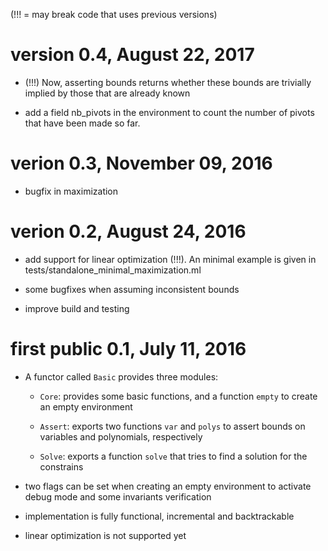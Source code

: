 (!!! = may break code that uses previous versions)

version 0.4, August 22, 2017
===============================

* (!!!) Now, asserting bounds returns whether these bounds are
  trivially implied by those that are already known

* add a field nb_pivots in the environment to count the number of
  pivots that have been made so far.

verion 0.3, November 09, 2016
===============================

* bugfix in maximization


verion 0.2, August 24, 2016
===============================

* add support for linear optimization (!!!). An minimal example is given
  in tests/standalone_minimal_maximization.ml

* some bugfixes when assuming inconsistent bounds

* improve build and testing



first public 0.1, July 11, 2016
===============================

* A functor called `Basic` provides three modules:

  - `Core`: provides some basic functions, and a function `empty` to
    create an empty environment

  - `Assert`: exports two functions `var` and `polys` to assert bounds
    on variables and polynomials, respectively

  - `Solve`: exports a function `solve` that tries to find a solution for
    the constrains

* two flags can be set when creating an empty environment to activate
  debug mode and some invariants verification

* implementation is fully functional, incremental and backtrackable

* linear optimization is not supported yet
